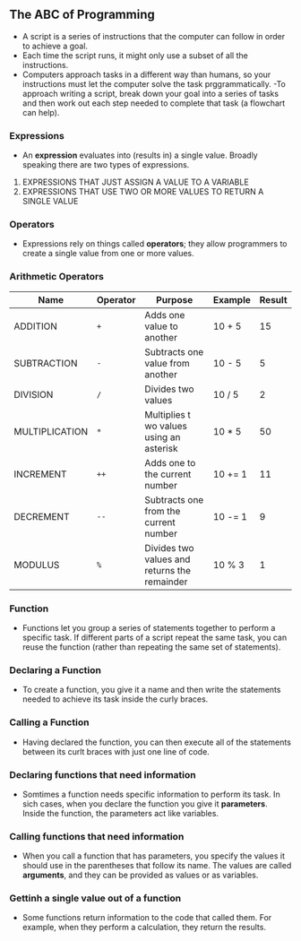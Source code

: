 ## The ABC of Programming
- A script is a series of instructions that the computer can follow in order to achieve a goal.
- Each time the script runs, it might only use a subset of all the instructions.
- Computers approach tasks in a different way than humans, so your instructions must let the computer solve the task prggrammatically.
-To approach writing a script, break down your goal into a series of tasks and then work out each step needed to complete that task (a flowchart can help).


### Expressions
- An **expression** evaluates into (results in) a single value. Broadly speaking there are two types of expressions.
1. EXPRESSIONS THAT JUST ASSIGN A VALUE TO A VARIABLE
1. EXPRESSIONS THAT USE TWO OR MORE VALUES TO RETURN A SINGLE VALUE


### Operators
- Expressions rely on things called **operators**; they allow programmers to create a single value from one or more values.


### Arithmetic Operators
Name | Operator | Purpose | Example | Result
------------ | ------------- | ------------ | ------------- | ------------
ADDITION | `+` | Adds one value to another | 10 + 5 | 15
SUBTRACTION | `-` | Subtracts one value from another | 10 - 5 | 5
DIVISION | `/` | Divides two values | 10 / 5 | 2
MULTIPLICATION | `*` | Multiplies t wo values using an asterisk | 10 * 5 | 50
INCREMENT | `++` | Adds one to the current number | 10 += 1 | 11
DECREMENT | `--` | Subtracts one from the current number | 10 -= 1 | 9
MODULUS | `%` | Divides two values and returns the remainder | 10 % 3 | 1

### Function
- Functions let you group a series of statements together to perform a specific task. If different parts of a script repeat the same task, you can reuse the function (rather than repeating the same set of statements).

### Declaring a Function
- To create a function, you give it a name and then write the statements needed to achieve its task inside the curly braces.

### Calling a Function
- Having declared the function, you can then execute all of the statements between its curlt braces with just one line of code.

### Declaring functions that need information
- Somtimes a function needs specific information to perform its task. In sich cases, when you declare the function you give it **parameters**. Inside the function, the parameters act like variables.

### Calling functions that need information
- When you call a function that has parameters, you specify the values it should use in the parentheses that follow its name. The values are called **arguments**, and they can be provided as values or as variables.

### Gettinh a single value out of a function
- Some functions return information to the code that called them. For example, when they perform a calculation, they return the results.
